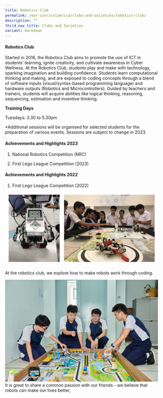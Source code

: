 ```yaml
---
title: Robotics Club
permalink: /our-curriculum/cca/clubs-and-societies/robotics-club/
description: ""
third_nav_title: Clubs and Societies
variant: markdown
---
```

#### Robotics Club

Started in 2016, the Robotics Club aims to promote the use of ICT in students’ learning, ignite creativity, and cultivate awareness in Cyber Wellness. At the Robotics Club, students play and make with technology, sparking imagination and building confidence. Students learn computational thinking and making, and are exposed to coding concepts through a blend of software inputs (visual/syntax-based programming language) and hardware outputs (Robotics and Microcontrollers). Guided by teachers and trainers, students will acquire abilities like logical thinking, reasoning, sequencing, estimation and inventive thinking.

**Training Days**

Tuesdays: 3.30 to 5.30pm

\*Additional sessions will be organised for selected students for the preparation of various events. Sessions are subject to change in 2023.

#### Achievements and Highlights 2023


1.  National Robotics Competition (NRC)
    
2. First Lego League Competition (2023)
    

#### Achievements and Highlights 2022

1. First Lego League Competition (2022)

![Robotics Club](/images/Robotics%20Club_1.jpg)


<style>  
img {  
  display: block;  
  margin-left: auto;  
  margin-right: auto;  
}  
</style>  
At the robotics club, we explore how to make robots work through coding.


![](/images/CCAs/Robotics/WGS_258%20(2).jpg)
It is great to share a common passion with our friends - we believe that robots can make our lives better,